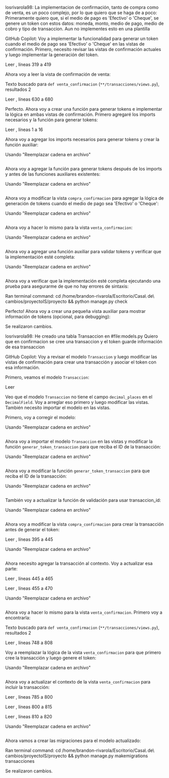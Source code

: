 losrivarola98: La implementacion de confirmación, tanto de compra como de venta, es un poco complejo, por lo que quiero que se haga de a poco:
Primeramente quiero que, si el medio de pago es 'Efectivo' o 'Cheque', se genere un token con estos datos: moneda, monto, medio de pago, medio de cobro y tipo de transaccion. Aun no implementes esto en una plantilla

GitHub Copilot: Voy a implementar la funcionalidad para generar un token cuando el medio de pago sea 'Efectivo' o 'Cheque' en las vistas de confirmación. Primero, necesito revisar las vistas de confirmación actuales y luego implementar la generación del token. 

Leer [](file:///home/brandon-rivarola/Escritorio/Casa%20de%20cambios/proyectoIS/proyecto/transacciones/views.py#319-319), líneas 319 a 419

Ahora voy a leer la vista de confirmación de venta: 

Texto buscado para `def venta_confirmacion` (`**/transacciones/views.py`), resultados 2

Leer [](file:///home/brandon-rivarola/Escritorio/Casa%20de%20cambios/proyectoIS/proyecto/transacciones/views.py#630-630), líneas 630 a 680

Perfecto. Ahora voy a crear una función para generar tokens e implementar la lógica en ambas vistas de confirmación. Primero agregaré los imports necesarios y la función para generar tokens: 

Leer [](file:///home/brandon-rivarola/Escritorio/Casa%20de%20cambios/proyectoIS/proyecto/transacciones/views.py#1-1), líneas 1 a 16

Ahora voy a agregar los imports necesarios para generar tokens y crear la función auxiliar: 

Usando "Reemplazar cadena en archivo"


```

```
Ahora voy a agregar la función para generar tokens después de los imports y antes de las funciones auxiliares existentes: 

Usando "Reemplazar cadena en archivo"


```

```
Ahora voy a modificar la vista `compra_confirmacion` para agregar la lógica de generación de tokens cuando el medio de pago sea 'Efectivo' o 'Cheque': 

Usando "Reemplazar cadena en archivo"


```

```
Ahora voy a hacer lo mismo para la vista `venta_confirmacion`: 

Usando "Reemplazar cadena en archivo"


```

```
Ahora voy a agregar una función auxiliar para validar tokens y verificar que la implementación esté completa: 

Usando "Reemplazar cadena en archivo"


```

```
Ahora voy a verificar que la implementación esté completa ejecutando una prueba para asegurarme de que no hay errores de sintaxis: 

Ran terminal command: cd /home/brandon-rivarola/Escritorio/Casa\ de\ cambios/proyectoIS/proyecto && python manage.py check

Perfecto! Ahora voy a crear una pequeña vista auxiliar para mostrar información de tokens (opcional, para debugging): 

Se realizaron cambios.

losrivarola98: He creado una tabla Transaccion en #file:models.py Quiero que en confirmacion se cree una transaccion y el token guarde información de esa transaccion

GitHub Copilot: Voy a revisar el modelo `Transaccion` y luego modificar las vistas de confirmación para crear una transacción y asociar el token con esa información.

Primero, veamos el modelo `Transaccion`: 

Leer [](file:///home/brandon-rivarola/Escritorio/Casa%20de%20cambios/proyectoIS/proyecto/transacciones/models.py)

Veo que el modelo `Transaccion` no tiene el campo `decimal_places` en el `DecimalField`. Voy a arreglar eso primero y luego modificar las vistas. También necesito importar el modelo en las vistas.

Primero, voy a corregir el modelo: 

Usando "Reemplazar cadena en archivo"


```

```
Ahora voy a importar el modelo `Transaccion` en las vistas y modificar la función `generar_token_transaccion` para que reciba el ID de la transacción: 

Usando "Reemplazar cadena en archivo"


```

```
Ahora voy a modificar la función `generar_token_transaccion` para que reciba el ID de la transacción: 

Usando "Reemplazar cadena en archivo"


```

```
También voy a actualizar la función de validación para usar transaccion_id: 

Usando "Reemplazar cadena en archivo"


```

```
Ahora voy a modificar la vista `compra_confirmacion` para crear la transacción antes de generar el token: 

Leer [](file:///home/brandon-rivarola/Escritorio/Casa%20de%20cambios/proyectoIS/proyecto/transacciones/views.py#395-395), líneas 395 a 445

Usando "Reemplazar cadena en archivo"


```

```
Ahora necesito agregar la transacción al contexto. Voy a actualizar esa parte: 

Leer [](file:///home/brandon-rivarola/Escritorio/Casa%20de%20cambios/proyectoIS/proyecto/transacciones/views.py#445-445), líneas 445 a 465

Leer [](file:///home/brandon-rivarola/Escritorio/Casa%20de%20cambios/proyectoIS/proyecto/transacciones/views.py#455-455), líneas 455 a 470

Usando "Reemplazar cadena en archivo"


```

```
Ahora voy a hacer lo mismo para la vista `venta_confirmacion`. Primero voy a encontrarla: 

Texto buscado para `def venta_confirmacion` (`**/transacciones/views.py`), resultados 2

Leer [](file:///home/brandon-rivarola/Escritorio/Casa%20de%20cambios/proyectoIS/proyecto/transacciones/views.py#748-748), líneas 748 a 808

Voy a reemplazar la lógica de la vista `venta_confirmacion` para que primero cree la transacción y luego genere el token: 

Usando "Reemplazar cadena en archivo"


```

```
Ahora voy a actualizar el contexto de la vista `venta_confirmacion` para incluir la transacción: 

Leer [](file:///home/brandon-rivarola/Escritorio/Casa%20de%20cambios/proyectoIS/proyecto/transacciones/views.py#785-785), líneas 785 a 800

Leer [](file:///home/brandon-rivarola/Escritorio/Casa%20de%20cambios/proyectoIS/proyecto/transacciones/views.py#800-800), líneas 800 a 815

Leer [](file:///home/brandon-rivarola/Escritorio/Casa%20de%20cambios/proyectoIS/proyecto/transacciones/views.py#810-810), líneas 810 a 820

Usando "Reemplazar cadena en archivo"


```

```
Ahora vamos a crear las migraciones para el modelo actualizado: 

Ran terminal command: cd /home/brandon-rivarola/Escritorio/Casa\ de\ cambios/proyectoIS/proyecto && python manage.py makemigrations transacciones

Se realizaron cambios.